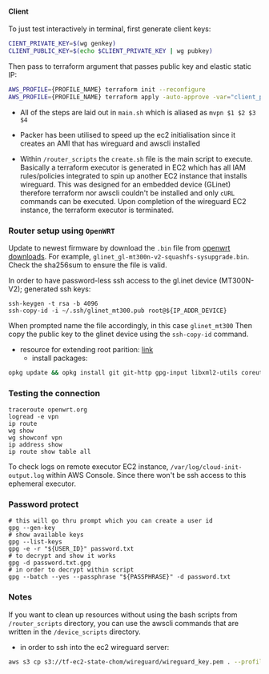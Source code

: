 #### Client

To just test interactively in terminal, first generate client keys:
```bash
CIENT_PRIVATE_KEY=$(wg genkey)
CLIENT_PUBLIC_KEY=$(echo $CLIENT_PRIVATE_KEY | wg pubkey)
```

Then pass to terraform argument that passes public key and elastic static IP:
```bash
AWS_PROFILE={PROFILE_NAME} terraform init --reconfigure
AWS_PROFILE={PROFILE_NAME} terraform apply -auto-approve -var="client_public_key=${CLIENT_PUBLIC_KEY}" -var="eip_alloc_id=${EIP_ALLOC_ID}"
```

- All of the steps are laid out in `main.sh` which is aliased as `mvpn $1 $2 $3 $4`
- Packer has been utilised to speed up the ec2 initialisation since it creates an AMI that has wireguard and awscli installed

- Within `/router_scripts` the `create.sh` file is the main script to execute. Basically a terraform executor is generated in EC2 which has all IAM rules/policies integrated to spin up another EC2 instance that installs wireguard. This was designed for an embedded device (GLinet) therefore terraform nor awscli couldn't be installed and only `cURL` commands can be executed. Upon completion of the wireguard EC2 instance, the terraform executor is terminated.


### Router setup using `OpenWRT`

Update to newest firmware by download the `.bin` file from [openwrt downloads](https://downloads.openwrt.org/releases/23.05.4/targets/ramips/mt76x8/). For example, `glinet_gl-mt300n-v2-squashfs-sysupgrade.bin`. Check the sha256sum to ensure the file is valid.

In order to have password-less ssh access to the gl.inet device (MT300N-V2); generated ssh keys:

```
ssh-keygen -t rsa -b 4096
ssh-copy-id -i ~/.ssh/glinet_mt300.pub root@${IP_ADDR_DEVICE}
```

When prompted name the file accordingly, in this case `glinet_mt300` Then copy the public key to the glinet device using the `ssh-copy-id` command.

- resource for extending root parition: [link](https://openwrt.org/docs/guide-user/additional-software/extroot_configuration)
    * install packages:
```sh
opkg update && opkg install git git-http gpg-input libxml2-utils coreutils-paste jq curl wireguard-tools coreutils-base64
```

### Testing the connection

```
traceroute openwrt.org
logread -e vpn
ip route
wg show
wg showconf vpn
ip address show
ip route show table all
```

To check logs on remote executor EC2 instance, `/var/log/cloud-init-output.log` within AWS Console. Since there won't be ssh access to this ephemeral executor.

### Password protect

```
# this will go thru prompt which you can create a user id
gpg --gen-key
# show available keys
gpg --list-keys
gpg -e -r "${USER_ID}" password.txt
# to decrypt and show it works
gpg -d password.txt.gpg
# in order to decrypt within script
gpg --batch --yes --passphrase "${PASSPHRASE}" -d password.txt
```

### Notes

If you want to clean up resources without using the bash scripts from `/router_scripts` directory, you can use the awscli commands that are written in the `/device_scripts` directory.

- in order to ssh into the ec2 wireguard server:
```sh
aws s3 cp s3://tf-ec2-state-chom/wireguard/wireguard_key.pem . --profile chom
```
